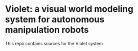 # Violet: a visual world modeling system for autonomous manipulation robots

This repo contains sources for the Violet system
